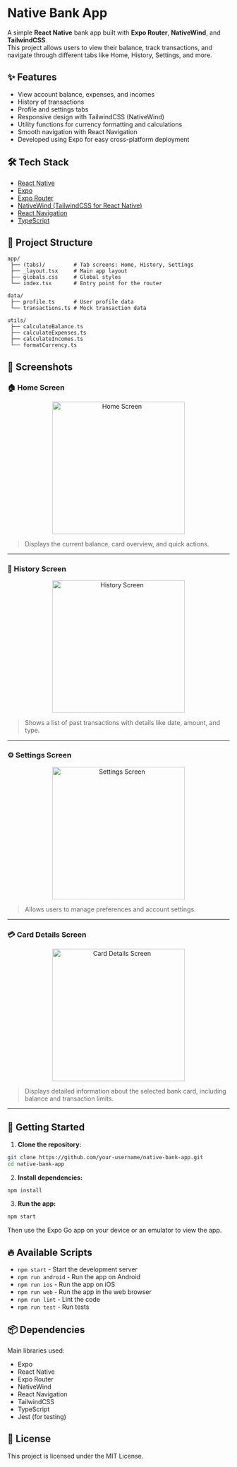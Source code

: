 # Native Bank App

A simple **React Native** bank app built with **Expo Router**, **NativeWind**, and **TailwindCSS**.  
This project allows users to view their balance, track transactions, and navigate through different tabs like Home, History, Settings, and more.

## ✨ Features

- View account balance, expenses, and incomes
- History of transactions
- Profile and settings tabs
- Responsive design with TailwindCSS (NativeWind)
- Utility functions for currency formatting and calculations
- Smooth navigation with React Navigation
- Developed using Expo for easy cross-platform deployment

## 🛠 Tech Stack

- [React Native](https://reactnative.dev/)
- [Expo](https://expo.dev/)
- [Expo Router](https://expo.github.io/router/)
- [NativeWind (TailwindCSS for React Native)](https://www.nativewind.dev/)
- [React Navigation](https://reactnavigation.org/)
- [TypeScript](https://www.typescriptlang.org/)

## 📁 Project Structure

```
app/
 ├── (tabs)/         # Tab screens: Home, History, Settings
 ├── _layout.tsx     # Main app layout
 ├── globals.css     # Global styles
 └── index.tsx       # Entry point for the router

data/
 ├── profile.ts      # User profile data
 └── transactions.ts # Mock transaction data

utils/
 ├── calculateBalance.ts
 ├── calculateExpenses.ts
 ├── calculateIncomes.ts
 └── formatCurrency.ts
```

## 📸 Screenshots

### 🏠 Home Screen
<div align="center">
  <img src="./screenshots/home.jpg" alt="Home Screen" width="300"/>
</div>

> Displays the current balance, card overview, and quick actions.

---

### 📜 History Screen
<div align="center">
  <img src="./screenshots/history.jpg" alt="History Screen" width="300"/>
</div>

> Shows a list of past transactions with details like date, amount, and type.

---

### ⚙️ Settings Screen
<div align="center">
  <img src="./screenshots/settings.jpg" alt="Settings Screen" width="300"/>
</div>

> Allows users to manage preferences and account settings.

---

### 💳 Card Details Screen
<div align="center">
  <img src="./screenshots/card-details.jpg" alt="Card Details Screen" width="300"/>
</div>

> Displays detailed information about the selected bank card, including balance and transaction limits.

---

## 🚀 Getting Started

1. **Clone the repository:**

```bash
git clone https://github.com/your-username/native-bank-app.git
cd native-bank-app
```

2. **Install dependencies:**

```bash
npm install
```

3. **Run the app:**

```bash
npm start
```

Then use the Expo Go app on your device or an emulator to view the app.

## 🔥 Available Scripts

- `npm start` - Start the development server
- `npm run android` - Run the app on Android
- `npm run ios` - Run the app on iOS
- `npm run web` - Run the app in the web browser
- `npm run lint` - Lint the code
- `npm run test` - Run tests

## 📦 Dependencies

Main libraries used:

- Expo
- React Native
- Expo Router
- NativeWind
- React Navigation
- TailwindCSS
- TypeScript
- Jest (for testing)

## 📄 License

This project is licensed under the MIT License.
